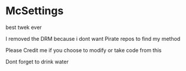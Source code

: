 # McSettings

best twek ever


I removed the DRM because i dont want Pirate repos to find my method

 Please Credit me if you choose to modify or take code from this
 
 
Dont forget to drink water


